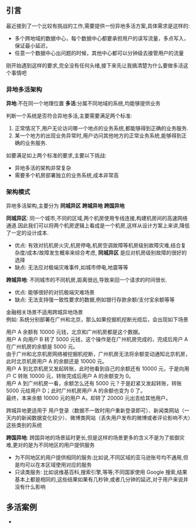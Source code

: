 ## 引言

最近接到了一个比较有挑战的工作,需要提供一份异地多活方案,具体需求是这样的:
* 多个跨地域的数据中心，每个数据中心都要承担用户的读写流量，多点写入，保证最小延迟，
* 任意一个数据中心出问题的时候，其他中心都可以分钟级去接管用户的流量

刚开始遇到这样的要求,完全没有任何头绪,接下来先让我搞清楚为什么要做多活这个事情吧

### 异地多活架构

**异地**:不在同一个地理位置
**多活**:分属不同地域的系统,均能够提供业务

判断一个系统是否符合异地多活,主要需要满足两个标准:
1. 正常情况下,用户无论访问哪一个地点的业务系统,都能够得到正确的业务服务.
2. 某一个地方的出现业务异常时,用户访问其他地方的正常业务系统,能够得到正确的业务服务.

如要满足如上两个标准的要求,主要以下挑战:
* 异地多活的架构非常复杂
* 需要多个机房部署独立的业务系统,成本非常高

### 架构模式

异地多活架构,主要分为 **同城异区**  **跨城异地**  **跨国异地**

**同城异区**: 同一个城市,不同的区域,两个机房使用专线连接,构建机房间的高速网络通道.因此我们可以将两个机房逻辑上看成是一个机房,这样从设计方案上来讲,降低了一定的设计成本.
  * 优点: 有效对抗机房火灾,机房停电,机房空调故障等机房级别故障灾难,结合复杂度/成本/故障发生概率来综合考虑, **同城异区** 是应对机房级别故障的很好的选择
  * 缺点: 无法应对极端灾难事件,如城市停电,地震等等

**跨城异地**: 不同城市的不同机房,距离很远,导致来回一个请求的时间很长.
  * 优点: 能够很好的对抗极端灾难场景
  * 缺点: 无法支持强一致性要求的数据,例如银行存款余额/支付宝余额等等

金融相关场景不适用跨城异地场景  
例如: 系统分别部署在广州和北京，那么如果挖掘机挖断光缆后，会出现如下场景

用户 A 余额有 10000 元钱，北京和广州机房都是这个数据。  
用户 A 向用户 B 转了 5000 元钱，这个操作是在广州机房完成的，完成后用户 A 在广州机房的余额是 5000 元。  
由于广州和北京机房网络被挖掘机挖断，广州机房无法将余额变动通知北京机房，此时北京机房用户 A 的余额还是 10000 元。  
用户 A 到北京机房又发起转账，此时他看到自己的余额还有 10000 元，于是向用户 C 转账 10000 元，转账完成后用户 A 的余额变为 0。  
用户 A 到广州机房一看，余额怎么还有 5000 元？于是赶紧又发起转账，转账 5000 元给用户 D；此时广州机房用户 A 的余额也变为 0 了。  
最终，本来余额 10000 元的用户 A，却转了 20000 元出去给其他用户。  

跨城异地更适用于 用户登录（数据不一致时用户重新登录即可）、新闻类网站（一天内的新闻数据变化较少）、微博类网站（丢失用户发布的微博或者评论影响不大）这些类别的系统

**跨国异地**: 跨国异地的场景延时更长,但是这样的场景更多的含义不是为了抵御灾难,更对的是为不同地区的用户提供服务
* 为不同地区的用户提供相同的服务:比如说,不同区域的亚马逊账号均不通用,但是均可以在本区域使用对应的服务  
* 只读类服务: 比如说维基百科,搜索引擎,等等;不同国家使用 Google 搜索,结果基本上都是相同的,这些结果如果有几秒钟,或者几分钟的延迟,对于用户来说并没有什么影响  

## 多活案例

* 
